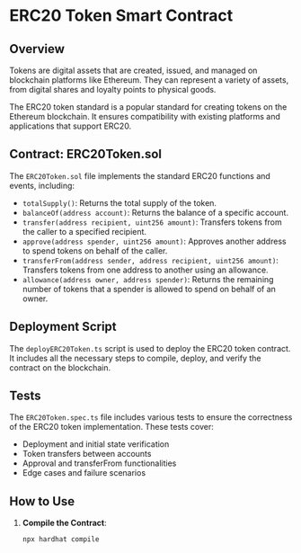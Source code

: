 # ERC20 Token Smart Contract

## Overview

Tokens are digital assets that are created, issued, and managed on blockchain platforms like Ethereum. They can represent a variety of assets, from digital shares and loyalty points to physical goods.

The ERC20 token standard is a popular standard for creating tokens on the Ethereum blockchain. It ensures compatibility with existing platforms and applications that support ERC20.

## Contract: ERC20Token.sol

The `ERC20Token.sol` file implements the standard ERC20 functions and events, including:

- `totalSupply()`: Returns the total supply of the token.
- `balanceOf(address account)`: Returns the balance of a specific account.
- `transfer(address recipient, uint256 amount)`: Transfers tokens from the caller to a specified recipient.
- `approve(address spender, uint256 amount)`: Approves another address to spend tokens on behalf of the caller.
- `transferFrom(address sender, address recipient, uint256 amount)`: Transfers tokens from one address to another using an allowance.
- `allowance(address owner, address spender)`: Returns the remaining number of tokens that a spender is allowed to spend on behalf of an owner.

## Deployment Script

The `deployERC20Token.ts` script is used to deploy the ERC20 token contract. It includes all the necessary steps to compile, deploy, and verify the contract on the blockchain.

## Tests

The `ERC20Token.spec.ts` file includes various tests to ensure the correctness of the ERC20 token implementation. These tests cover:

- Deployment and initial state verification
- Token transfers between accounts
- Approval and transferFrom functionalities
- Edge cases and failure scenarios

## How to Use

1. **Compile the Contract**:

   ```sh
   npx hardhat compile
   ```
